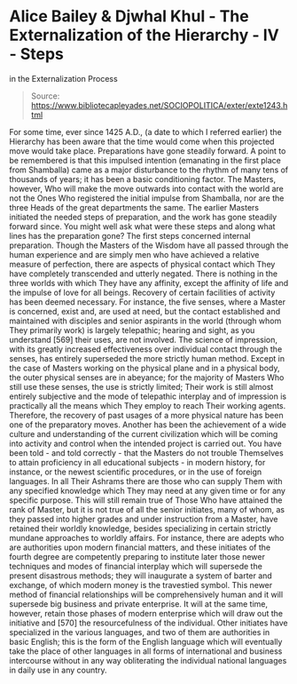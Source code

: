 # Alice Bailey & Djwhal Khul - The Externalization of the Hierarchy - IV - Steps
in the Externalization Process

> Source: https://www.bibliotecapleyades.net/SOCIOPOLITICA/exter/exte1243.html

For some time, ever since 1425 A.D., (a date to which I referred earlier) the Hierarchy has been aware that the time would come when this projected move would take place. Preparations have gone steadily forward. A point to be remembered is that this impulsed intention (emanating in the first place from Shamballa) came as a major disturbance to the rhythm of many tens of thousands of years; it has been a basic conditioning factor. The Masters, however, Who will make the move outwards into contact with the world are not the Ones Who registered the initial impulse from Shamballa, nor are the three Heads of the great departments the same. The earlier Masters initiated the needed steps of preparation, and the work has gone steadily forward since.
You might well ask what were these steps and along what lines has the preparation gone? The first steps concerned internal preparation. Though the Masters of the Wisdom have all passed through the human experience and are simply men who have achieved a relative measure of perfection, there are aspects of physical contact which They have completely transcended and utterly negated. There is nothing in the three worlds with which They have any affinity, except the affinity of life and the impulse of love for all beings. Recovery of certain facilities of activity has been deemed necessary. For instance, the five senses, where a Master is concerned, exist and, are used at need, but the contact established and maintained with disciples and senior aspirants in the world (through whom They primarily work) is largely telepathic; hearing and sight, as you understand [569] their uses, are not involved. The science of impression, with its greatly increased effectiveness over individual contact through the senses, has entirely superseded the more strictly human method. Except in the case of Masters working on the physical plane and in a physical body, the outer physical senses are in abeyance; for the majority of Masters Who still use these senses, the use is strictly limited; Their work is still almost entirely subjective and the mode of telepathic interplay and of impression is practically all the means which They employ to reach Their working agents. Therefore, the recovery of past usages of a more physical nature has been one of the preparatory moves.
Another has been the achievement of a wide culture and understanding of the current civilization which will be coming into activity and control when the intended project is carried out. You have been told - and told correctly - that the Masters do not trouble Themselves to attain proficiency in all educational subjects - in modern history, for instance, or the newest scientific procedures, or in the use of foreign languages. In all Their Ashrams there are those who can supply Them with any specified knowledge which They may need at any given time or for any specific purpose. This will still remain true of Those Who have attained the rank of Master, but it is not true of all the senior initiates, many of whom, as they passed into higher grades and under instruction from a Master, have retained their worldly knowledge, besides specializing in certain strictly mundane approaches to worldly affairs. For instance, there are adepts who are authorities upon modern financial matters, and these initiates of the fourth degree are competently preparing to institute later those newer techniques and modes of financial interplay which will supersede the present disastrous methods; they will inaugurate a system of barter and exchange, of which modern money is the travestied symbol. This newer method of financial relationships will be comprehensively human and it will supersede big business and private enterprise. It will at the same time, however, retain those phases of modern enterprise which will draw out the initiative and [570] the resourcefulness of the individual. Other initiates have specialized in the various languages, and two of them are authorities in basic English; this is the form of the English language which will eventually take the place of other languages in all forms of international and business intercourse without in any way obliterating the individual national languages in daily use in any country.
